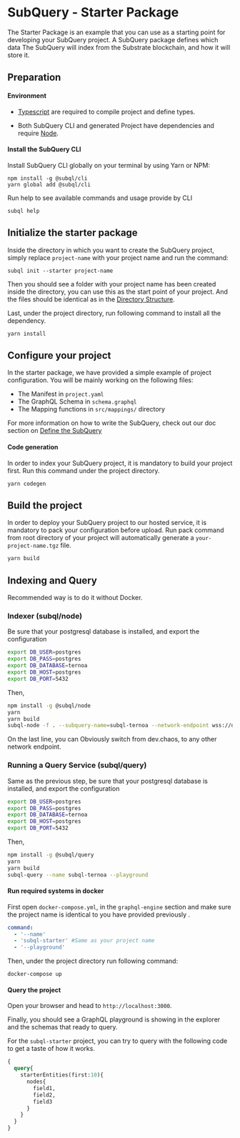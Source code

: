 # SubQuery - Starter Package


The Starter Package is an example that you can use as a starting point for developing your SubQuery project.
A SubQuery package defines which data The SubQuery will index from the Substrate blockchain, and how it will store it. 

## Preparation

#### Environment

- [Typescript](https://www.typescriptlang.org/) are required to compile project and define types.  

- Both SubQuery CLI and generated Project have dependencies and require [Node](https://nodejs.org/en/).
     

#### Install the SubQuery CLI

Install SubQuery CLI globally on your terminal by using Yarn or NPM:

```
npm install -g @subql/cli
yarn global add @subql/cli
```

Run help to see available commands and usage provide by CLI
```
subql help
```

## Initialize the starter package

Inside the directory in which you want to create the SubQuery project, simply replace `project-name` with your project name and run the command:
```
subql init --starter project-name
```
Then you should see a folder with your project name has been created inside the directory, you can use this as the start point of your project. And the files should be identical as in the [Directory Structure](https://doc.subquery.network/directory_structure.html).

Last, under the project directory, run following command to install all the dependency.
```
yarn install
```


## Configure your project

In the starter package, we have provided a simple example of project configuration. You will be mainly working on the following files:

- The Manifest in `project.yaml`
- The GraphQL Schema in `schema.graphql`
- The Mapping functions in `src/mappings/` directory

For more information on how to write the SubQuery, 
check out our doc section on [Define the SubQuery](https://doc.subquery.network/define_a_subquery.html) 

#### Code generation

In order to index your SubQuery project, it is mandatory to build your project first.
Run this command under the project directory.

````
yarn codegen
````

## Build the project

In order to deploy your SubQuery project to our hosted service, it is mandatory to pack your configuration before upload.
Run pack command from root directory of your project will automatically generate a `your-project-name.tgz` file.

```
yarn build
```

## Indexing and Query

Recommended way is to do it without Docker.

### Indexer (subql/node)

Be sure that your postgresql database is installed, and export the configuration

```bash
export DB_USER=postgres
export DB_PASS=postgres
export DB_DATABASE=ternoa
export DB_HOST=postgres
export DB_PORT=5432
```

Then,

```bash
npm install -g @subql/node
yarn
yarn build
subql-node -f . --subquery-name=subql-ternoa --network-endpoint wss://dev.chaos.ternoa.com
```

On the last line, you can Obviously switch from dev.chaos, to any other network endpoint.

### Running a Query Service (subql/query)

Same as the previous step, be sure that your postgresql database is installed, and export the configuration

```bash
export DB_USER=postgres
export DB_PASS=postgres
export DB_DATABASE=ternoa
export DB_HOST=postgres
export DB_PORT=5432
```

Then,

```bash
npm install -g @subql/query
yarn
yarn build
subql-query --name subql-ternoa --playground
```

#### Run required systems in docker

First open `docker-compose.yml`, in the `graphql-engine` section and make sure the project name is identical to you have provided previously .
````yaml
command:
  - '--name'
  - 'subql-starter' #Same as your project name
  - '--playground'
````

Then, under the project directory run following command:

```
docker-compose up
```
#### Query the project

Open your browser and head to `http://localhost:3000`.

Finally, you should see a GraphQL playground is showing in the explorer and the schemas that ready to query.

For the `subql-starter` project, you can try to query with the following code to get a taste of how it works.

````graphql
{
  query{
    starterEntities(first:10){
      nodes{
        field1,
        field2,
        field3
      }
    }
  }
}
````
